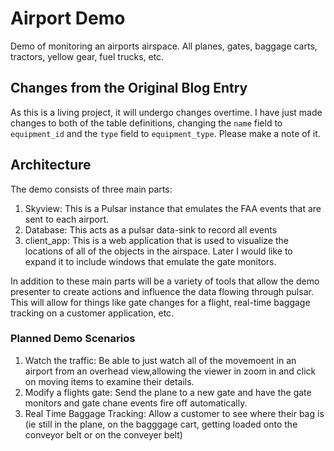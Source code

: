# Airport Demo

Demo of monitoring an airports airspace. All planes, gates, baggage carts, tractors, yellow gear, fuel trucks, etc.

## Changes from the Original Blog Entry

As this is a living project, it will undergo changes overtime. I have just made changes to both of the table definitions, changing the ```name``` field to ```equipment_id``` and the ```type``` field to ```equipment_type```. Please make a note of it.

## Architecture

The demo consists of three main parts:

1. Skyview: This is a Pulsar instance that emulates the FAA events that are sent to each airport.
2. Database: This acts as a pulsar data-sink to record all events
3. client_app: This is a web application that is used to visualize the locations of all of the objects in the airspace. Later I would like to expand it to include windows that emulate the gate monitors.

In addition to these main parts will be a variety of tools that allow the demo presenter to create actions and influence the data flowing through pulsar. This will allow for things like gate changes for a flight, real-time baggage tracking on a customer application, etc.

### Planned Demo Scenarios

1. Watch the traffic: Be able to just watch all of the movemoent in an airport from an overhead view,allowing the viewer in zoom in and click on moving items to examine their details.
2. Modify a flights gate: Send the plane to a new gate and have the gate monitors and gate chane events fire off automatically.
3. Real Time Baggage Tracking: Allow a customer to see where their bag is (ie still in the plane, on the bagggage cart, getting loaded onto the conveyor belt or on the conveyer belt)
